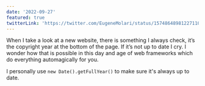 ```yaml
---
date: '2022-09-27'
featured: true
twitterLink: 'https://twitter.com/EugeneMolari/status/1574864898122711040'
---
```


When I take a look at a new website, there is something I always check, it’s the copyright year at the bottom of the page. If it’s not up to date I cry. I wonder how that is possible in this day and age of web frameworks which do everything automagically for you.

I personally use `new Date().getFullYear()` to make sure it's always up to date.
